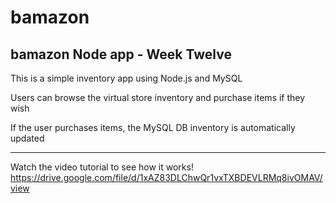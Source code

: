 # bamazon
bamazon Node app - Week Twelve
------------------

This is a simple inventory app using Node.js and MySQL

Users can browse the virtual store inventory and purchase items if they wish

If the user purchases items, the MySQL DB inventory is automatically updated

-------------------

Watch the video tutorial to see how it works!
https://drive.google.com/file/d/1xAZ83DLChwQr1vxTXBDEVLRMq8ivOMAV/view